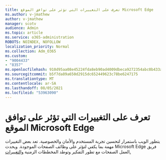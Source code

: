```yaml
---
title: تعرف على التغييرات التي تؤثر على توافق الموقع Microsoft Edge
ms.author: v-jmathew
author: v-jmathew
manager: scotv
audience: Admin
ms.topic: article
ms.service: o365-administration
ROBOTS: NOINDEX, NOFOLLOW
localization_priority: Normal
ms.collection: Adm_O365
ms.custom:
- "9004433"
- "8357"
ms.openlocfilehash: 910d95aa08e45224fda8eb90ad4009dbeca9272354abc0b433a63e4566810f64
ms.sourcegitcommit: b5f7da89a650d2915dc652449623c78be6247175
ms.translationtype: MT
ms.contentlocale: ar-SA
ms.lasthandoff: 08/05/2021
ms.locfileid: "53963090"
---
```

# <a name="learn-about-site-compatibility-affecting-changes-coming-to-microsoft-edge"></a>تعرف على التغييرات التي تؤثر على توافق الموقع Microsoft Edge

يتطور الويب باستمرار لتحسين تجربة المستخدم والأمان والخصوصية. تعد بعض التغييرات مهمة بما يكفي لتؤثر على وظائف الصفحات الموجودة. ويحدث Microsoft Edge فريق العمل الصفحات مع تطور التفكير وتوطد المخططات الزمنية [والتغييرات.](https://go.microsoft.com/fwlink/?linkid=2135534)
